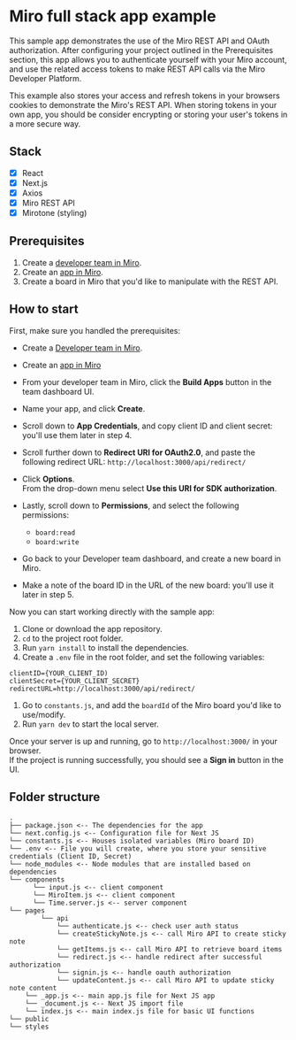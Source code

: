 # Miro full stack app example

This sample app demonstrates the use of the Miro REST API and OAuth authorization. After configuring your project outlined in the Prerequisites section, this app allows you to authenticate yourself with your Miro account, and use the related access tokens to make REST API calls via the Miro Developer Platform.

This example also stores your access and refresh tokens in your browsers cookies to demonstrate the Miro's REST API. When storing tokens in your own app, you should be consider encrypting or storing your user's tokens in a more secure way.

## Stack

- [x] React
- [x] Next.js
- [x] Axios
- [x] Miro REST API
- [x] Mirotone (styling)

## Prerequisites

1. Create a [developer team in Miro](https://developers.miro.com/docs/create-a-developer-team).
2. Create an [app in Miro](https://developers.miro.com/docs/build-your-first-hello-world-app#step-2-create-your-app-in-miro).
3. Create a board in Miro that you'd like to manipulate with the REST API.

## How to start

First, make sure you handled the prerequisites:

- Create a [Developer team in Miro](https://developers.miro.com/docs/create-a-developer-team).
- Create an [app in Miro](https://miro.com/app/settings/user-profile/apps)

- From your developer team in Miro, click the **Build Apps** button in the team dashboard UI.
- Name your app, and click **Create**.
- Scroll down to **App Credentials**, and copy client ID and client secret: you'll use them later in step 4.
- Scroll further down to **Redirect URI for OAuth2.0**, and paste the following redirect URL: `http://localhost:3000/api/redirect/`
- Click **Options**. \
  From the drop-down menu select **Use this URI for SDK authorization**.
- Lastly, scroll down to **Permissions**, and select the following permissions:
  - `board:read`
  - `board:write`
- Go back to your Developer team dashboard, and create a new board in Miro.
- Make a note of the board ID in the URL of the new board: you'll use it later in step 5.

Now you can start working directly with the sample app:

1. Clone or download the app repository.
2. `cd` to the project root folder.
3. Run `yarn install` to install the dependencies.
4. Create a `.env` file in the root folder, and set the following variables:

```
clientID={YOUR_CLIENT_ID)
clientSecret={YOUR_CLIENT_SECRET}
redirectURL=http://localhost:3000/api/redirect/
```

1. Go to `constants.js`, and add the `boardId` of the Miro board you'd like to use/modify.
2. Run `yarn dev` to start the local server.

Once your server is up and running, go to `http://localhost:3000/` in your browser. \
If the project is running successfully, you should see a **Sign in** button in the UI.

## Folder structure

```
.
├── package.json <-- The dependencies for the app
└── next.config.js <-- Configuration file for Next JS
└── constants.js <-- Houses isolated variables (Miro board ID)
└── .env <-- File you will create, where you store your sensitive credentials (Client ID, Secret)
└── node_modules <-- Node modules that are installed based on dependencies
└── components
      └── input.js <-- client component
      └── MiroItem.js <-- client component
      └── Time.server.js <-- server component
└── pages
        └── api
            └── authenticate.js <-- check user auth status
            └── createStickyNote.js <-- call Miro API to create sticky note
            └── getItems.js <-- call Miro API to retrieve board items
            └── redirect.js <-- handle redirect after successful authorization
            └── signin.js <-- handle oauth authorization
            └── updateContent.js <-- call Miro API to update sticky note content
    └── _app.js <-- main app.js file for Next JS app
    └── _document.js <-- Next JS import file
    └── index.js <-- main index.js file for basic UI functions
└── public
└── styles

```
